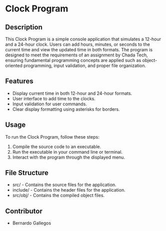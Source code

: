 # Clock Program

## Description
This Clock Program is a simple console application that simulates a 12-hour and a 24-hour clock. Users can add hours, minutes, or seconds to the current time and view the updated time in both formats. The program is designed to meet the requirements of an assignment by Chada Tech, ensuring fundamental programming concepts are applied such as object-oriented programming, input validation, and proper file organization.

## Features
- Display current time in both 12-hour and 24-hour formats.
- User interface to add time to the clocks.
- Input validation for user commands.
- Clear display formatting using asterisks for borders.

## Usage
To run the Clock Program, follow these steps:
1. Compile the source code to an executable.
2. Run the executable in your command line or terminal.
3. Interact with the program through the displayed menu.

## File Structure
- src/ - Contains the source files for the application.
- include/ - Contains the header files for the application.
- src/obj/ - Contains the compiled object files.

## Contributor
- Bernardo Gallegos